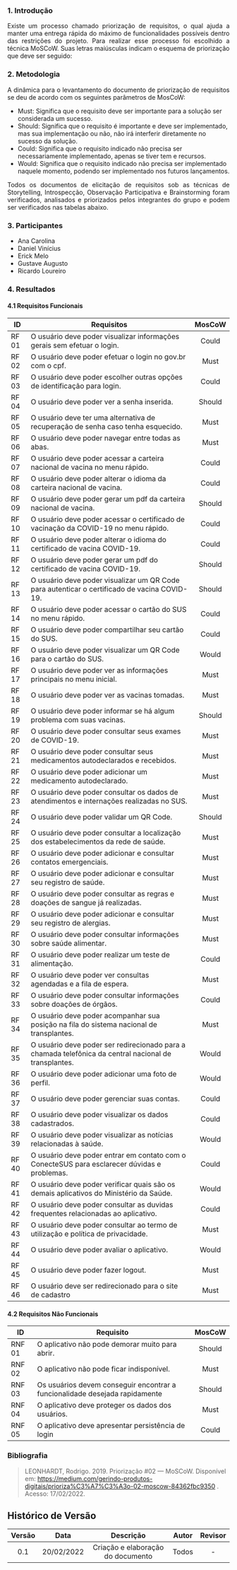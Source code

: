 ### 1. Introdução

<p style="text-align: justify;"> Existe um processo chamado priorização de requisitos, o qual ajuda a manter uma entrega rápida do máximo de funcionalidades possíveis dentro das restrições do projeto. Para realizar esse processo foi escolhido a técnica MoSCoW. Suas letras maiúsculas indicam o esquema de priorização que deve ser seguido: </p>

### 2. Metodologia

<p style="text-align: justify;"> A dinâmica para o levantamento do documento de priorização de requisitos se deu de acordo com os seguintes parâmetros de MosCoW: </p>

- Must: Significa que o requisito deve ser importante para a solução ser considerada um sucesso.
- Should: Significa que o requisito é importante e deve ser implementado, mas sua implementação ou não, não irá interferir diretamente no sucesso da solução.
- Could: Significa que o requisito indicado não precisa ser necessariamente implementado, apenas se tiver tem e recursos.
- Would: Significa que o requisito indicado não precisa ser implementado naquele momento, podendo ser implementado nos futuros lançamentos.

<p style="text-align: justify;"> Todos os documentos de elicitação de requisitos sob as técnicas de Storytelling, Introspecção, Observação Participativa e Brainstorming foram verificados, analisados e priorizados pelos integrantes do grupo e podem ser verificados nas tabelas abaixo. </p>

### 3. Participantes

- Ana Carolina
- Daniel Vinícius
- Erick Melo
- Gustave Augusto
- Ricardo Loureiro

### 4. Resultados

#### 4.1 Requisitos Funcionais

| ID    | Requisitos                                                                                            | MosCoW |
| ----- | ----------------------------------------------------------------------------------------------------- | :----: |
| RF 01 | O usuário deve poder visualizar informações gerais sem efetuar o login.                               | Could  |
| RF 02 | O usuário deve poder efetuar o login no gov.br com o cpf.                                              |  Must  |
| RF 03 | O usuário deve poder escolher outras opções de identificação para login.                              | Could  |
| RF 04 | O usuário deve poder ver a senha inserida.                                                            | Should |
| RF 05 | O usuário deve ter uma alternativa de recuperação de senha caso tenha esquecido.                      |  Must  |
| RF 06 | O usuário deve poder navegar entre todas as abas.                                                     |  Must  |
| RF 07 | O usuário deve poder acessar a carteira nacional de vacina no menu rápido.                            | Could  |
| RF 08 | O usuário deve poder alterar o idioma da carteira nacional de vacina.                                 | Could  |
| RF 09 | O usuário deve poder gerar um pdf da carteira nacional de vacina.                                     | Should |
| RF 10 | O usuário deve poder acessar o certificado de vacinação da COVID-19 no menu rápido.                   | Could  |
| RF 11 | O usuário deve poder alterar o idioma do certificado de vacina COVID-19.                              | Could  |
| RF 12 | O usuário deve poder gerar um pdf do certificado de vacina COVID-19.                                  | Should |
| RF 13 | O usuário deve poder visualizar um QR Code para autenticar o certificado de vacina COVID-19.          | Should |
| RF 14 | O usuário deve poder acessar o cartão do SUS no menu rápido.                                          | Could  |
| RF 15 | O usuário deve poder compartilhar seu cartão do SUS.                                                  | Could  |
| RF 16 | O usuário deve poder visualizar um QR Code para o cartão do SUS.                                      | Would  |
| RF 17 | O usuário deve poder ver as informações principais no menu inicial.                                   |  Must  |
| RF 18 | O usuário deve poder ver as vacinas tomadas.                                                          |  Must  |
| RF 19 | O usuário deve poder informar se há algum problema com suas vacinas.                                  | Should |
| RF 20 | O usuário deve poder consultar seus exames de COVID-19.                                               |  Must  |
| RF 21 | O usuário deve poder consultar seus medicamentos autodeclarados e recebidos.                          |  Must  |
| RF 22 | O usuário deve poder adicionar um medicamento autodeclarado.                                          |  Must  |
| RF 23 | O usuário deve poder consultar os dados de atendimentos e internações realizadas no SUS.              |  Must  |
| RF 24 | O usuário deve poder validar um QR Code.                                                              | Should |
| RF 25 | O usuário deve poder consultar a localização dos estabelecimentos da rede de saúde.                   |  Must  |
| RF 26 | O usuário deve poder adicionar e consultar contatos emergenciais.                                     |  Must  |
| RF 27 | O usuário deve poder adicionar e consultar seu registro de saúde.                                     |  Must  |
| RF 28 | O usuário deve poder consultar as regras e doações de sangue já realizadas.                           |  Must  |
| RF 29 | O usuário deve poder adicionar e consultar seu registro de alergias.                                  |  Must  |
| RF 30 | O usuário deve poder consultar informações sobre saúde alimentar.                                     |  Must  |
| RF 31 | O usuário deve poder realizar um teste de alimentação.                                                | Could  |
| RF 32 | O usuário deve poder ver consultas agendadas e a fila de espera.                                      |  Must  |
| RF 33 | O usuário deve poder consultar informações sobre doações de órgãos.                                   | Could  |
| RF 34 | O usuário deve poder acompanhar sua posição na fila do sistema nacional de transplantes.              |  Must  |
| RF 35 | O usuário deve poder ser redirecionado para a chamada telefônica da central nacional de transplantes. | Would  |
| RF 36 | O usuário deve poder adicionar uma foto de perfil.                                                    | Would  |
| RF 37 | O usuário deve poder gerenciar suas contas.                                                           | Could  |
| RF 38 | O usuário deve poder visualizar os dados cadastrados.                                                 | Could  |
| RF 39 | O usuário deve poder visualizar as notícias relacionadas à saúde.                                     | Would  |
| RF 40 | O usuário deve poder entrar em contato com o ConecteSUS para esclarecer dúvidas e problemas.          | Could  |
| RF 41 | O usuário deve poder verificar quais são os demais aplicativos do Ministério da Saúde.                | Would  |
| RF 42 | O usuário deve poder consultar as duvidas frequentes relacionadas ao aplicativo.                      | Could  |
| RF 43 | O usuário deve poder consultar ao termo de utilização e política de privacidade.                      |  Must  |
| RF 44 | O usuário deve poder avaliar o aplicativo.                                                            | Would  |
| RF 45 | O usuário deve poder fazer logout.                                                                    |  Must  |
| RF 46 | O usuário deve ser redirecionado para o site de cadastro                                              |  Must  |

#### 4.2 Requisitos Não Funcionais

| ID     | Requisito                                                                   | MosCoW |
| ------ | --------------------------------------------------------------------------- | :----: |
| RNF 01 | O aplicativo não pode demorar muito para abrir.                             | Should |
| RNF 02 | O aplicativo não pode ficar indisponível.                                   |  Must  |
| RNF 03 | Os usuários devem conseguir encontrar a funcionalidade desejada rapidamente | Should |
| RNF 04 | O aplicativo deve proteger os dados dos usuários.                           |  Must  |
| RNF 05 | O aplicativo deve apresentar persistência de login                          | Could  |

### Bibliografia

> LEONHARDT, Rodrigo. 2019. Priorização #02 — MoSCoW. Disponível em: https://medium.com/gerindo-produtos-digitais/prioriza%C3%A7%C3%A3o-02-moscow-84362fbc9350 . Acesso: 17/02/2022.

## Histórico de Versão

| Versão |    Data    |             Descrição             | Autor | Revisor |
| :----: | :--------: | :-------------------------------: | :---: | :-----: |
|  0.1   | 20/02/2022 | Criação e elaboração do documento | Todos |    -    |
